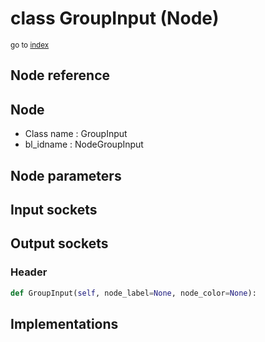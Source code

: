 # class GroupInput (Node)

<sub>go to [index](/docs/index.md)</sub>

## Node reference

Node
----
 - Class name : GroupInput
 - bl_idname : NodeGroupInput

Node parameters
---------------

Input sockets
-------------

Output sockets
--------------

### Header

``` python
def GroupInput(self, node_label=None, node_color=None):
```

## Implementations


